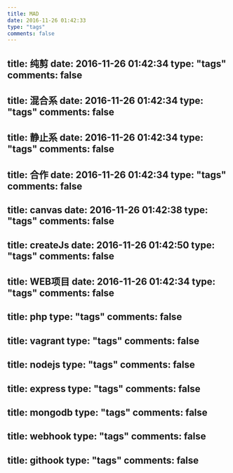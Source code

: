```yaml
---
title: MAD
date: 2016-11-26 01:42:33
type: "tags"
comments: false
---
```

title: 纯剪
date: 2016-11-26 01:42:34
type: "tags"
comments: false
---
title: 混合系
date: 2016-11-26 01:42:34
type: "tags"
comments: false
---
title: 静止系
date: 2016-11-26 01:42:34
type: "tags"
comments: false
---
title: 合作
date: 2016-11-26 01:42:34
type: "tags"
comments: false
---
title: canvas
date: 2016-11-26 01:42:38
type: "tags"
comments: false
---
title: createJs
date: 2016-11-26 01:42:50
type: "tags"
comments: false
---
title: WEB项目
date: 2016-11-26 01:42:34
type: "tags"
comments: false
---
title: php
type: "tags"
comments: false
---
title: vagrant
type: "tags"
comments: false
---
title: nodejs
type: "tags"
comments: false
---
title: express
type: "tags"
comments: false
---
title: mongodb
type: "tags"
comments: false
---
title: webhook
type: "tags"
comments: false
---
title: githook
type: "tags"
comments: false
---
